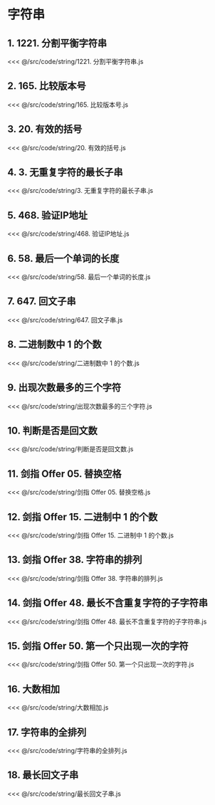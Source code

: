 # 字符串

## 1. 1221. 分割平衡字符串

<<< @/src/code/string/1221. 分割平衡字符串.js

## 2. 165. 比较版本号

<<< @/src/code/string/165. 比较版本号.js

## 3. 20. 有效的括号

<<< @/src/code/string/20. 有效的括号.js

## 4. 3. 无重复字符的最长子串

<<< @/src/code/string/3. 无重复字符的最长子串.js

## 5. 468. 验证IP地址

<<< @/src/code/string/468. 验证IP地址.js

## 6. 58. 最后一个单词的长度

<<< @/src/code/string/58. 最后一个单词的长度.js

## 7. 647. 回文子串

<<< @/src/code/string/647. 回文子串.js

## 8. 二进制数中 1 的个数

<<< @/src/code/string/二进制数中 1 的个数.js

## 9. 出现次数最多的三个字符

<<< @/src/code/string/出现次数最多的三个字符.js

## 10. 判断是否是回文数

<<< @/src/code/string/判断是否是回文数.js

## 11. 剑指 Offer 05. 替换空格

<<< @/src/code/string/剑指 Offer 05. 替换空格.js

## 12. 剑指 Offer 15. 二进制中 1 的个数

<<< @/src/code/string/剑指 Offer 15. 二进制中 1 的个数.js

## 13. 剑指 Offer 38. 字符串的排列

<<< @/src/code/string/剑指 Offer 38. 字符串的排列.js

## 14. 剑指 Offer 48. 最长不含重复字符的子字符串

<<< @/src/code/string/剑指 Offer 48. 最长不含重复字符的子字符串.js

## 15. 剑指 Offer 50. 第一个只出现一次的字符

<<< @/src/code/string/剑指 Offer 50. 第一个只出现一次的字符.js

## 16. 大数相加

<<< @/src/code/string/大数相加.js

## 17. 字符串的全排列

<<< @/src/code/string/字符串的全排列.js

## 18. 最长回文子串

<<< @/src/code/string/最长回文子串.js